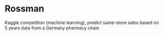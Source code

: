 # Rossman
Kaggle competition (machine learning), predict same-store sales based on 5 years data from a Germany pharmacy chain
